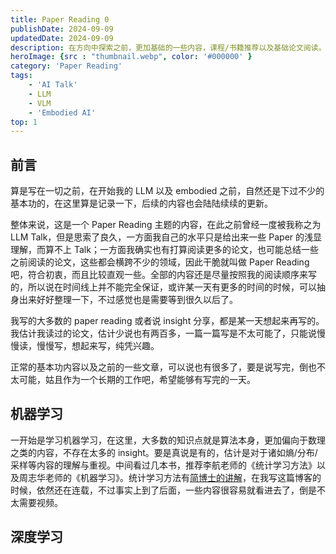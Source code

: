 ```yaml
---
title: Paper Reading 0
publishDate: 2024-09-09
updatedDate: 2024-09-09
description: 在方向中探索之前，更加基础的一些内容，课程/书籍推荐以及基础论文阅读。
heroImage: {src : "thumbnail.webp", color: '#000000' }
category: 'Paper Reading'
tags:
    - 'AI Talk'
    - LLM
    - VLM
    - 'Embodied AI'
top: 1
---
```


## 前言

算是写在一切之前，在开始我的 LLM 以及 embodied 之前，自然还是下过不少的基本功的，在这里算是记录一下，后续的内容也会陆陆续续的更新。

整体来说，这是一个 Paper Reading 主题的内容，在此之前曾经一度被我称之为 LLM Talk，但是思索了良久，一方面我自己的水平只是给出来一些 Paper 的浅显理解，而算不上 Talk；一方面我确实也有打算阅读更多的论文，也可能总结一些之前阅读的论文，这些都会横跨不少的领域，因此干脆就叫做 Paper Reading 吧，符合初衷，而且比较直观一些。全部的内容还是尽量按照我的阅读顺序来写的，所以说在时间线上并不能完全保证，或许某一天有更多的时间的时候，可以抽身出来好好整理一下，不过感觉也是需要等到很久以后了。

我写的大多数的 paper reading 或者说 insight 分享，都是某一天想起来再写的。我估计我读过的论文，估计少说也有两百多，一篇一篇写是不太可能了，只能说慢慢读，慢慢写，想起来写，纯凭兴趣。

正常的基本功内容以及之前的一些文章，可以说也有很多了，要是说写完，倒也不太可能，姑且作为一个长期的工作吧，希望能够有写完的一天。

## 机器学习

一开始是学习机器学习，在这里，大多数的知识点就是算法本身，更加偏向于数理之类的内容，不存在太多的 insight。要是真说是有的，估计是对于诸如熵/分布/采样等内容的理解与重视。中间看过几本书，推荐李航老师的《统计学习方法》以及周志华老师的《机器学习》。统计学习方法有[简博士的讲解](https://space.bilibili.com/406882224)，在我写这篇博客的时候，依然还在连载，不过事实上到了后面，一些内容很容易就看进去了，倒是不太需要视频。

## 深度学习